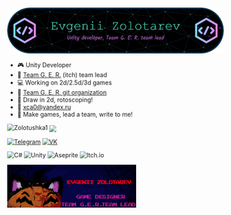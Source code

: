 ![github-header-image](https://github.com/Zolotushka1/Zolotushka1/blob/main/github-header-image.png)


- :video_game: Unity Developer
- :ghost: [Team G. E. R.](https://team-g-e-r.itch.io) (itch) team lead
- :computer: Working on 2d/2.5d/3d games
- :space_invader: [Team G. E. R. git organization](https://github.com/Team-G-E-R) 
- :art: Draw in 2d, rotoscoping!
- :email: xca0@yandex.ru
- :jack_o_lantern: Make games, lead a team, write to me!

<p><img align="left" src="https://github-readme-stats.vercel.app/api/top-langs?username=Zolotushka1&hide_progress=true&theme=radical" alt="Zolotushka1" /></p>
<p>&nbsp;<img align="center" src="https://readme-jokes.vercel.app/api" /></p>

[![Telegram](https://img.shields.io/badge/Telegram-2CA5E0?style=for-the-badge&logo=telegram&logoColor=white)](https://t.me/ZoloManya)
[![VK](https://img.shields.io/badge/вконтакте-%232E87FB.svg?&style=for-the-badge&logo=vk&logoColor=white)](https://vk.com/vinogradovkavo)

![C#](https://img.shields.io/badge/c%23-%23239120.svg?style=for-the-badge&logo=c-sharp&logoColor=white)
![Unity](https://img.shields.io/badge/unity-%23000000.svg?style=for-the-badge&logo=unity&logoColor=white)
![Aseprite](https://img.shields.io/badge/Aseprite-FFFFFF?style=for-the-badge&logo=Aseprite&logoColor=#7D929E)
![Itch.io](https://img.shields.io/badge/Itch-%23FF0B34.svg?style=for-the-badge&logo=Itch.io&logoColor=white)

![github-lower-image](https://github.com/Zolotushka1/Zolotushka1/blob/main/GitLogo.png)

